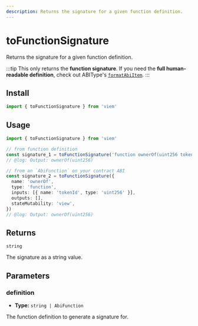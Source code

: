 ```yaml
---
description: Returns the signature for a given function definition.
---
```


# toFunctionSignature

Returns the signature for a given function definition.

:::tip
This only returns the **function signature**. If you need the **full human-readable definition**, check out ABIType's [`formatAbiItem`](https://abitype.dev/api/human#formatabiitem-1).
:::

## Install

```ts
import { toFunctionSignature } from 'viem'
```

## Usage

```ts twoslash
import { toFunctionSignature } from 'viem'

// from function definition
const signature_1 = toFunctionSignature('function ownerOf(uint256 tokenId)')
// @log: Output: ownerOf(uint256)

// from an `AbiFunction` on your contract ABI
const signature_2 = toFunctionSignature({
  name: 'ownerOf',
  type: 'function',
  inputs: [{ name: 'tokenId', type: 'uint256' }],
  outputs: [],
  stateMutability: 'view',
})
// @log: Output: ownerOf(uint256)
```

## Returns

`string`

The signature as a string value.

## Parameters

### definition

- **Type:** `string | AbiFunction`

The function definition to generate a signature for.
